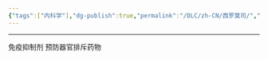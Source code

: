 ```yaml
---
{"tags":["内科学"],"dg-publish":true,"permalink":"/DLC/zh-CN/西罗莫司/","dgPassFrontmatter":true}
---
```


---
免疫抑制剂
预防器官排斥药物